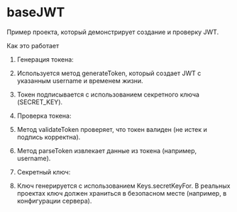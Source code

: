 # baseJWT
Пример проекта, который демонстрирует создание и проверку JWT.

Как это работает
1) Генерация токена:

2) Используется метод generateToken, который создает JWT с указанным username и временем жизни.

3) Токен подписывается с использованием секретного ключа (SECRET_KEY).

4) Проверка токена:

5) Метод validateToken проверяет, что токен валиден (не истек и подпись корректна).

6) Метод parseToken извлекает данные из токена (например, username).

7) Секретный ключ:

8) Ключ генерируется с использованием Keys.secretKeyFor. В реальных проектах ключ должен храниться в безопасном месте (например, в конфигурации сервера).